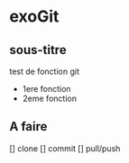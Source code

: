 # exoGit
## sous-titre
test de fonction git

* 1ere fonction
* 2eme fonction

## A faire

[] clone
[] commit
[] pull/push
